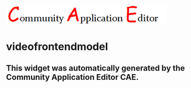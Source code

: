 ![CAE](https://github.com/CAE-Mario/CAE-Deployment-Temp/blob/gh-pages/frontendComponent-videofrontendmodel/img/logo.png)  

videofrontendmodel
===================


This widget was automatically generated by the Community Application Editor CAE.  
---------------
